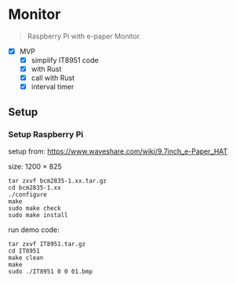 # Monitor

> Raspberry Pi with e-paper Monitor.

 - [x] MVP
    - [x] simplify IT8951 code
    - [x] with Rust
    - [x] call with Rust
    - [x] interval timer

## Setup

### Setup Raspberry Pi

setup from: https://www.waveshare.com/wiki/9.7inch_e-Paper_HAT

size: 1200 × 825 

```
tar zxvf bcm2835-1.xx.tar.gz
cd bcm2835-1.xx
./configure
make
sudo make check
sudo make install
```

run demo code:

```
tar zxvf IT8951.tar.gz
cd IT8951
make clean
make
sudo ./IT8951 0 0 01.bmp
```

